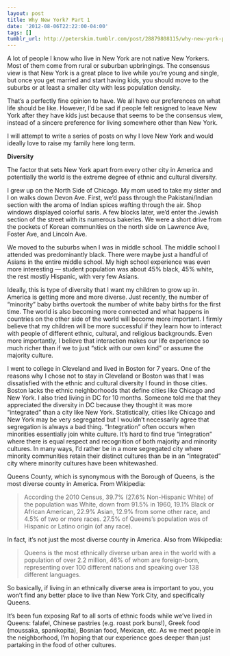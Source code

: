 ```yaml
---
layout: post
title: Why New York? Part 1
date: '2012-08-06T22:22:00-04:00'
tags: []
tumblr_url: http://peterskim.tumblr.com/post/28879808115/why-new-york-part-1
---
```

A lot of people I know who live in New York are not native New Yorkers. Most of them come from rural or suburban upbringings. The consensus view is that New York is a great place to live while you’re young and single, but once you get married and start having kids, you should move to the suburbs or at least a smaller city with less population density.

That’s a perfectly fine opinion to have. We all have our preferences on what life should be like. However, I’d be sad if people felt resigned to leave New York after they have kids just because that seems to be the consensus view, instead of a sincere preference for living somewhere other than New York.

I will attempt to write a series of posts on why I love New York and would ideally love to raise my family here long term.

**Diversity**

The factor that sets New York apart from every other city in America and potentially the world is the extreme degree of ethnic and cultural diversity. 

I grew up on the North Side of Chicago. My mom used to take my sister and I on walks down Devon Ave. First, we’d pass through the Pakistani/Indian section with the aroma of Indian spices wafting through the air. Shop windows displayed colorful saris. A few blocks later, we’d enter the Jewish section of the street with its numerous bakeries. We were a short drive from the pockets of Korean communities on the north side on Lawrence Ave, Foster Ave, and Lincoln Ave. 

We moved to the suburbs when I was in middle school. The middle school I attended was predominantly black. There were maybe just a handful of Asians in the entire middle school. My high school experience was even more interesting — student population was about 45% black, 45% white, the rest mostly Hispanic, with very few Asians.

Ideally, this is type of diversity that I want my children to grow up in. America is getting more and more diverse. Just recently, the number of “minority” baby births overtook the number of white baby births for the first time. The world is also becoming more connected and what happens in countries on the other side of the world will become more important. I firmly believe that my children will be more successful if they learn how to interact with people of different ethnic, cultural, and religious backgrounds. Even more importantly, I believe that interaction makes our life experience so much richer than if we to just “stick with our own kind” or assume the majority culture.

I went to college in Cleveland and lived in Boston for 7 years. One of the reasons why I chose not to stay in Cleveland or Boston was that I was dissatisfied with the ethnic and cultural diversity I found in those cities. Boston lacks the ethnic neighborhoods that define cities like Chicago and New York. I also tried living in DC for 10 months. Someone told me that they appreciated the diversity in DC because they thought it was more “integrated” than a city like New York. Statistically, cities like Chicago and New York may be very segregated but I wouldn’t necessarily agree that segregation is always a bad thing. “Integration” often occurs when minorities essentially join white culture. It’s hard to find true “integration” where there is equal respect and recognition of both majority and minority cultures. In many ways, I’d rather be in a more segregated city where minority communities retain their distinct cultures than be in an “integrated” city where minority cultures have been whitewashed.

Queens County, which is synonymous with the Borough of Queens, is the most diverse county in America. From Wikipedia:

>According the 2010 Census, 39.7% (27.6% Non-Hispanic White) of the population was White, down from 91.5% in 1960, 19.1% Black or African American, 22.9% Asian, 12.9% from some other race, and 4.5% of two or more races. 27.5% of Queens’s population was of Hispanic or Latino origin (of any race).

In fact, it’s not just the most diverse county in America. Also from Wikipedia:

>Queens is the most ethnically diverse urban area in the world with a population of over 2.2 million, 46% of whom are foreign-born, representing over 100 different nations and speaking over 138 different languages.

So basically, if living in an ethnically diverse area is important to you, you won’t find any better place to live than New York City, and specifically Queens.

It’s been fun exposing Raf to all sorts of ethnic foods while we’ve lived in Queens: falafel, Chinese pastries (e.g. roast pork buns!), Greek food (moussaka, spanikopita), Bosnian food, Mexican, etc. As we meet people in the neighborhood, I’m hoping that our experience goes deeper than just partaking in the food of other cultures.
